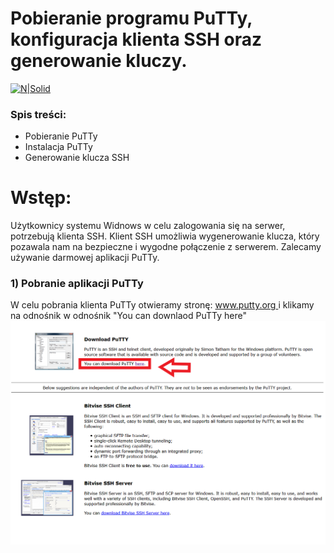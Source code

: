 # Pobieranie programu PuTTy, konfiguracja klienta SSH oraz generowanie kluczy.

[![N|Solid](https://cldup.com/dTxpPi9lDf.thumb.png)](https://nodesource.com/products/nsolid)

### Spis treści:

  - Pobieranie PuTTy
  - Instalacja PuTTy
  - Generowanie klucza SSH

# Wstęp:
Użytkownicy systemu Widnows w celu zalogowania się na serwer, potrzebują klienta SSH. Klient SSH umożliwia wygenerowanie klucza, który pozawala nam na bezpieczne i wygodne połączenie z serwerem. Zalecamy używanie darmowej aplikacji PuTTy.

### 1) Pobranie aplikacji PuTTy

 W celu pobrania klienta PuTTy otwieramy stronę: [www.putty.org ](http://www.putty.org/) i klikamy na odnośnik w odnośnik "You can downlaod PuTTy here"
 	![alt](https://github.com/icin1234/PuTTy/blob/master/putty.PNG?raw=true)
